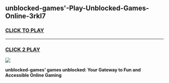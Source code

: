
## unblocked-games'-Play-Unblocked-Games-Online-3rkl7
<h3>
<a href="https://premium76.site?title=unblocked-games'&ref=25A">CLICK TO PLAY</a></h3>
<hr>

<h3>
<a href="https://premium76.site?title=unblocked-games'&ref=25A">CLICK 2 PLAY</a>
  
</h3>

<a href="https://premium76.site?title=unblocked-games'&ref=25A"><img src="https://clearcache.store/games.png"></a>


**unblocked-games' games unblocked: Your Gateway to Fun and Accessible Online Gaming**
